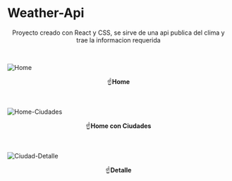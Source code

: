 # Weather-Api

<p align='center'>Proyecto creado con React y CSS, se sirve de una api publica del clima y trae la informacion requerida</p><br>

![Home](https://user-images.githubusercontent.com/4484038/138468876-102dc476-fe62-4203-9d6b-b6c45b877a1e.png)

<p align='center'>☝<b>Home</b></p></br>


![Home-Ciudades](https://user-images.githubusercontent.com/4484038/138469219-06321b59-645c-468a-bc5a-af9dd0db1d0e.png)

<p align='center'>☝<b>Home con Ciudades</b></p></br>

![Ciudad-Detalle](https://user-images.githubusercontent.com/4484038/138469303-47ad87d3-ec8b-4fe8-ade3-57ffbdeab10e.png)

<p align='center'>☝<b>Detalle</b></p></br>
